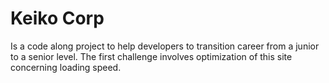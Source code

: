 # Keiko Corp
Is a code along project to help developers to transition 
career from a junior to a senior level.
The first challenge involves optimization of this site 
concerning loading speed.
